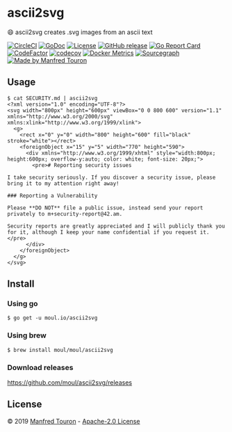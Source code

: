 # ascii2svg

:smile: ascii2svg creates .svg images from an ascii text

[![CircleCI](https://circleci.com/gh/moul/ascii2svg.svg?style=shield)](https://circleci.com/gh/moul/ascii2svg)
[![GoDoc](https://godoc.org/moul.io/ascii2svg?status.svg)](https://godoc.org/moul.io/ascii2svg)
[![License](https://img.shields.io/github/license/moul/ascii2svg.svg)](https://github.com/moul/ascii2svg/blob/master/LICENSE)
[![GitHub release](https://img.shields.io/github/release/moul/ascii2svg.svg)](https://github.com/moul/ascii2svg/releases)
[![Go Report Card](https://goreportcard.com/badge/moul.io/ascii2svg)](https://goreportcard.com/report/moul.io/ascii2svg)
[![CodeFactor](https://www.codefactor.io/repository/github/moul/ascii2svg/badge)](https://www.codefactor.io/repository/github/moul/ascii2svg)
[![codecov](https://codecov.io/gh/moul/ascii2svg/branch/master/graph/badge.svg)](https://codecov.io/gh/moul/ascii2svg)
[![Docker Metrics](https://images.microbadger.com/badges/image/moul/ascii2svg.svg)](https://microbadger.com/images/moul/ascii2svg)
[![Sourcegraph](https://sourcegraph.com/github.com/moul/ascii2svg/-/badge.svg)](https://sourcegraph.com/github.com/moul/ascii2svg?badge)
[![Made by Manfred Touron](https://img.shields.io/badge/made%20by-Manfred%20Touron-blue.svg?style=flat)](https://manfred.life/)


## Usage

```console
$ cat SECURITY.md | ascii2svg
<?xml version="1.0" encoding="UTF-8"?>
<svg width="800px" height="600px" viewBox="0 0 800 600" version="1.1" xmlns="http://www.w3.org/2000/svg" xmlns:xlink="http://www.w3.org/1999/xlink">
  <g>
    <rect x="0" y="0" width="800" height="600" fill="black" stroke="white"></rect>
    <foreignObject x="15" y="5" width="770" height="590">
      <div xmlns="http://www.w3.org/1999/xhtml" style="width:800px; height:600px; overflow-y:auto; color: white; font-size: 20px;">
        <pre># Reporting security issues

I take security seriously. If you discover a security issue, please bring it to my attention right away!

### Reporting a Vulnerability

Please **DO NOT** file a public issue, instead send your report privately to m+security-report@42.am.

Security reports are greatly appreciated and I will publicly thank you for it, although I keep your name confidential if you request it.
</pre>
      </div>
    </foreignObject>
  </g>
</svg>
```

## Install

### Using go

```console
$ go get -u moul.io/ascii2svg
```

### Using brew

```console
$ brew install moul/moul/ascii2svg
```

### Download releases

https://github.com/moul/ascii2svg/releases

## License

© 2019 [Manfred Touron](https://manfred.life) -
[Apache-2.0 License](https://github.com/moul/ascii2svg/blob/master/LICENSE)
